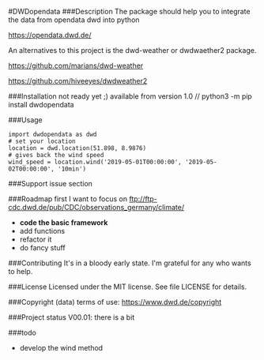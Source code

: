 #DWDopendata
###Description
The package should help you to integrate the data from opendata dwd into python

https://opendata.dwd.de/

An alternatives to this project is the dwd-weather or dwdwaether2 package.

https://github.com/marians/dwd-weather

https://github.com/hiveeyes/dwdweather2

###Installation
not ready yet ;) available from version 1.0
// python3 -m pip install dwdopendata

###Usage
```
import dwdopendata as dwd
# set your location
location = dwd.location(51.898, 8.9876)
# gives back the wind speed
wind_speed = location.wind('2019-05-01T00:00:00', '2019-05-02T00:00:00', '10min')
```

###Support
issue section

###Roadmap
first I want to focus on ftp://ftp-cdc.dwd.de/pub/CDC/observations_germany/climate/
* **code the basic framework**
* add functions
* refactor it
* do fancy stuff

###Contributing
It's in a bloody early state. I'm grateful for any who wants to help.

###License
Licensed under the MIT license. See file LICENSE for details.

###Copyright (data)
terms of use: https://www.dwd.de/copyright

###Project status
V00.01: there is a bit

###todo
* develop the wind method 